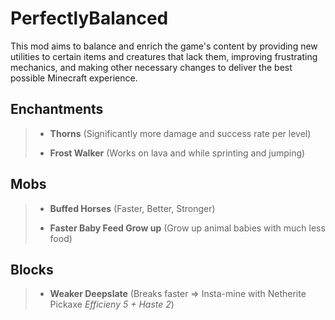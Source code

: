 
# PerfectlyBalanced

This mod aims to balance and enrich the game's content by providing new utilities to certain items and creatures that lack them, improving frustrating mechanics, and making other necessary changes to deliver the best possible Minecraft experience.



## Enchantments

> - **Thorns** (Significantly more damage and success rate per level)
>
> 
> - **Frost Walker** (Works on lava and while sprinting and jumping)



## Mobs

> - **Buffed Horses** (Faster, Better, Stronger)
>
>
> - **Faster Baby Feed Grow up** (Grow up animal babies with much less food)


## Blocks

> - **Weaker Deepslate** (Breaks faster => Insta-mine with Netherite Pickaxe *Efficieny 5 + Haste 2*)